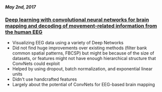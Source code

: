 ##### May 2nd, 2017
### [Deep learning with convolutional neural networks for brain mapping and decoding of movement-related information from the human EEG](https://arxiv.org/pdf/1703.05051.pdf)
* Visualizing EEG data using a variety of Deep Networks
* Did not find huge improvements over existing methods (filter bank common spatial patterns, FBCSP) but might be because of the size of datasets, or features might not have enough hierarchical structure that ConvNets could exploit
* Helped by using dropout, batch normalization, and exponential linear units
* Didn't use handcrafted features
* Largely about the potential of ConvNets for EEG-based brain mapping
